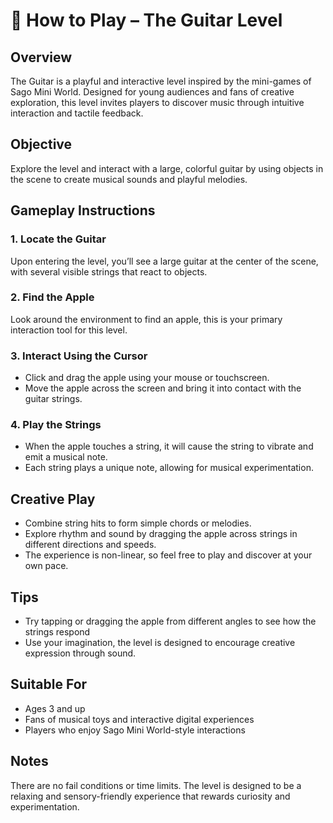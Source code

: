 # 🎸 How to Play – The Guitar Level

## Overview
The Guitar is a playful and interactive level inspired by the mini-games of Sago Mini World. 
Designed for young audiences and fans of creative exploration, this level invites players to discover music through intuitive interaction and tactile feedback.

## Objective
Explore the level and interact with a large, colorful guitar by using objects in the scene to create musical sounds and playful melodies.

## Gameplay Instructions

### 1. Locate the Guitar
Upon entering the level, you’ll see a large guitar at the center of the scene, with several visible strings that react to objects.

### 2. Find the Apple
Look around the environment to find an apple, this is your primary interaction tool for this level.

### 3. Interact Using the Cursor

- Click and drag the apple using your mouse or touchscreen.
- Move the apple across the screen and bring it into contact with the guitar strings.

### 4. Play the Strings

- When the apple touches a string, it will cause the string to vibrate and emit a musical note.
- Each string plays a unique note, allowing for musical experimentation.

## Creative Play

- Combine string hits to form simple chords or melodies.
- Explore rhythm and sound by dragging the apple across strings in different directions and speeds.
- The experience is non-linear, so feel free to play and discover at your own pace.

## Tips

- Try tapping or dragging the apple from different angles to see how the strings respond
- Use your imagination, the level is designed to encourage creative expression through sound.

## Suitable For

- Ages 3 and up
- Fans of musical toys and interactive digital experiences
- Players who enjoy Sago Mini World-style interactions

## Notes
There are no fail conditions or time limits. The level is designed to be a relaxing and sensory-friendly experience that rewards curiosity and experimentation.